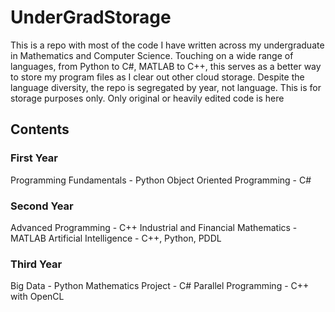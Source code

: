# UnderGradStorage
This is a repo with most of the code I have written across my undergraduate in Mathematics and Computer Science. Touching on a wide range of languages, from Python to C#, MATLAB to C++, this serves as a better way to store my program files as I clear out other cloud storage. Despite the language diversity, the repo is segregated by year, not language. This is for storage purposes only. Only original or heavily edited code is here

## Contents

### First Year
Programming Fundamentals - Python
Object Oriented Programming - C#

### Second Year
Advanced Programming - C++
Industrial and Financial Mathematics - MATLAB
Artificial Intelligence - C++, Python, PDDL

### Third Year
Big Data - Python
Mathematics Project - C#
Parallel Programming - C++ with OpenCL
